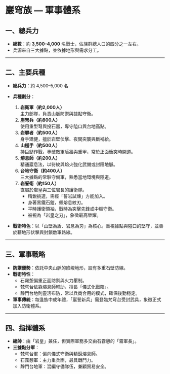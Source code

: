 # 巖穹族 — 軍事體系

## 一、總兵力
- **總數**：約 **3,500–4,000** 名戰士，佔族群總人口的四分之一左右。  
- 兵源來自三大據點，並依據地形與需求分工。  

---

## 二、主要兵種

- **總兵力**：約 4,500–5,000 名
- **兵種劃分**：
  1. **岩衛軍（約2,000人）**  
     主力部隊，負責山脈防禦與據點守衛。  
  2. **崖弩兵（約800人）**  
     使用重型弩與投石器，專守隘口與台地高點。  
  3. **岩攀者（約500人）**  
     身手矯健，擅於岩壁伏擊、夜間突襲與斷補給。  
  4. **山槌手（約500人）**  
     持巨鎚作戰，專破敵軍盾牆與重甲，常於正面衝突時開道。  
  5. **熔息師（約200人）**  
     精通巖息法，以符紋與熔火強化武備或封阻地脈。  
  6. **台地守衛（約400人）**  
     三大據點的常駐守備軍，熟悉當地環境與隱道。  
  7. **岩誓衛（約150人）**  
     直屬於岩皇與三位岩長的護衛隊。  
     - 精銳挑選，需經「誓岩試煉」方能加入。  
     - 身著黑鐵石鎧，佩熔息紋刃。  
     - 平時護衛領袖，戰時為突擊先鋒或中樞守衛。  
     - 被視為「岩皇之刃」，象徵最高榮耀。  

- **戰術特色**：以「山壁為盾、岩息為刃」為核心。重視據點與隘口的堅守，並善於藉地形伏擊與封鎖敵軍路線。
 

---

## 三、軍事戰略

- **防禦優勢**：依託中央山脈的險峻地形，設有多重石壁防線。  
- **戰術特性**：  
  - 石霧憩偏重正面防禦與火力壓制。  
  - 梵穹台依靠熔息師輔助，擅長「儀式化戰陣」。  
  - 靜門台地則靈活布防，常以兵商合用的模式，確保後勤穩定。  
- **軍事傳統**：每逢族中成年禮，「巖誓新兵」需登臨梵穹台受封武具，象徵正式加入防衛體系。  

---

## 四、指揮體系
- **總帥**：由「岩皇」兼任，但實際軍務多交由石霧憩的「霧軍長」。  
- **三據點分軍**：  
  - 梵穹台軍：偏向儀式守衛與精銳熔息師。  
  - 石霧憩軍：主力重兵團，最具戰鬥力。  
  - 靜門台地軍：混編守備隊伍，兼顧貿易安全。  
